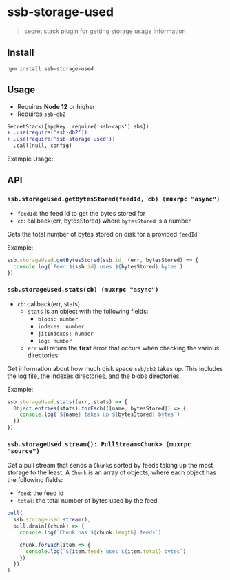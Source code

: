 # ssb-storage-used

> secret stack plugin for getting storage usage information


## Install

`npm install ssb-storage-used`

## Usage

* Requires **Node 12** or higher
* Requires `ssb-db2`

```diff
SecretStack({appKey: require('ssb-caps').shs})
+ .use(require('ssb-db2'))
+ .use(require('ssb-storage-used'))
  .call(null, config)
```

Example Usage:

## API

### `ssb.storageUsed.getBytesStored(feedId, cb) (muxrpc "async")`

- `feedId`: the feed id to get the bytes stored for
- `cb`: callback(err, bytesStored) where `bytesStored` is a number

Gets the total number of bytes stored on disk for a provided `feedId`

Example:

```js
ssb.storageUsed.getBytesStored(ssb.id, (err, bytesStored) => {
  console.log(`Feed ${ssb.id} uses ${bytesStored} bytes`)
})
```

### `ssb.storageUsed.stats(cb) (muxrpc "async")`

- `cb`: callback(err, stats)
  - `stats` is an object with the following fields:
    - `blobs: number`
    - `indexes: number`
    - `jitIndexes: number`
    - `log: number`
  - `err` will return the **first** error that occurs when checking the various directories

Get information about how much disk space `ssb/db2` takes up. This includes the log file, the indexes directories, and the blobs directories.

Example:

```js
ssb.storageUsed.stats((err, stats) => {
  Object.entries(stats).forEach(([name, bytesStored]) => {
    console.log(`${name} takes up ${bytesStored} bytes`)
  })
})
```

### `ssb.storageUsed.stream(): PullStream<Chunk> (muxrpc "source")`

Get a pull stream that sends a `Chunk`s sorted by feeds taking up the most storage to the least. A `Chunk` is an array of objects, where each object has the following fields:

  - `feed`: the feed id
  - `total`: the total number of bytes used by the feed

```js
pull(
  ssb.storageUsed.stream(),
  pull.drain((chunk) => {
    console.log(`Chunk has ${chunk.length} feeds`)

    chunk.forEach(item => {
      console.log(`${item.feed} uses ${item.total} bytes`)
    })
  })
)
```



